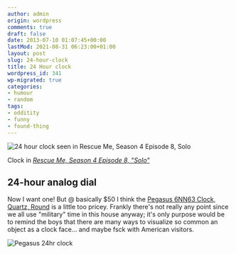 ```yaml
---
author: admin
origin: wordpress
comments: true
draft: false
date: 2013-07-10 01:07:45+00:00
lastMod: 2021-08-31 06:23:00+01:00
layout: post
slug: 24-hour-clock
title: 24 Hour clock
wordpress_id: 341
wp-migrated: true
categories:
- humour
- random
tags:
- odditity
- funny
- found-thing
---
```



![24 hour clock seen in Rescue Me, Season 4 Episode 8, Solo](/wp-uploads/24-hour-clock-2013-07-09-at-21.07.06.png)

Clock in *[Rescue Me, Season 4 Episode 8, "Solo"](http://www.imdb.com/title/tt1028414/)*


## 24-hour analog dial
Now I want one! But @ basically $50 I think the [Pegasus 6NN63 Clock, Quartz, Round](http://www.amazon.com/Pegasus-6NN63-Clock-Quartz-Round/dp/B001GIUNIO/ref=pd_rhf_dp_p_t_1_XVX0) is a little too pricey. Frankly there's not really any point since we all use "military" time in this house anyway; it's only purpose would be to remind the boys that there are many ways to visualize so common an object as a clock face… and maybe fsck with American visitors.


![Pegasus 24hr clock](/wp-uploads/wpid-pegasus_24hr_clock.jpg)

